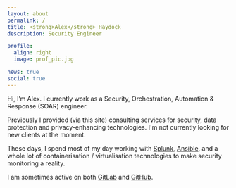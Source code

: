 ```yaml
---
layout: about
permalink: /
title: <strong>Alex</strong> Haydock
description: Security Engineer

profile:
  align: right
  image: prof_pic.jpg

news: true
social: true
---
```

Hi, I’m Alex. I currently work as a Security, Orchestration, Automation & Response (SOAR) engineer.

Previously I provided (via this site) consulting services for security, data protection and privacy-enhancing technologies. I'm not currently looking for new clients at the moment.

These days, I spend most of my day working with [Splunk](https://www.splunk.com/), [Ansible](https://www.ansible.com/), and a whole lot of containerisation / virtualisation technologies to make security monitoring a reality.

I am sometimes active on both [GitLab](https://gitlab.com/alexhaydock) and [GitHub](https://github.com/alexhaydock).